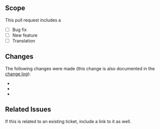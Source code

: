 ## Scope
This pull request includes a

- [ ] Bug fix
- [ ] New feature
- [ ] Translation

## Changes
The following changes were made (this change is also documented in the [change log](https://github.com/kartik-v/yii2-widget-timepicker/blob/master/CHANGE.md)):

-
-
-

## Related Issues
If this is related to an existing ticket, include a link to it as well.
